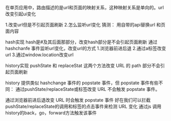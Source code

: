 
在单页应用中，路由描述的是url和页面的映射关系，这种映射关系是单向的。url改变引起ui变化

1.改变url但是不引起页面刷新
2.怎么监听url变化
猜测：
用自带的api替换url 和页面内容

hash实现
hash是#及其后面那部分，改变hash部分是不会引起页面刷新
通过hashchanfe 事件监听url变化，改变url的方式
1.浏览器前进后退
2.通过a标签改变url
3.通过window.location改变url

history实现
pushState 和 replaceStat 这两个方法改变 URL 的 path 部分不会引起页面刷新

history 提供类似 hashchange 事件的 popstate 事件，但 popstate 事件有些不同：
通过pushState/replaceState或<a>标签改变 URL 不会触发 popstate 事件。

通过浏览器前进后退改变 URL 时会触发 popstate 事件
好在我们可以拦截 pushState/replaceState的调用和<a>标签的点击事件来检测 URL 变化
通过js 调用history的back，go，forward方法触发该事件